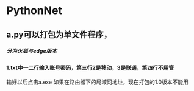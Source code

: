 # PythonNet
## a.py可以打包为单文件程序，
##### 分为火狐与edge版本
#### 1.txt中一二行输入账号密码，第三行2是移动，3是联通，第四行不用管
输好以后点击a.exe
如果在路由器下的局域网地址，现在打包的1.0版本不能用

